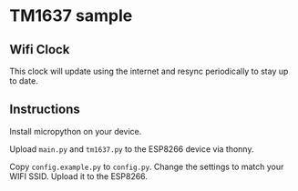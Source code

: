 # TM1637 sample

## Wifi Clock

This clock will update using the internet and resync periodically to stay up to date.

## Instructions

Install micropython on your device.

Upload `main.py` and `tm1637.py` to the ESP8266 device via thonny.

Copy `config.example.py` to `config.py`. Change the settings to match your WIFI SSID. Upload it to the ESP8266.
